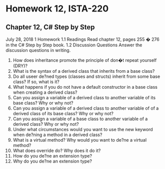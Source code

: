 # Homework 12, ISTA-220
## Chapter 12, C# Step by Step
July 28, 2018
1 Homework
1.1 Readings
Read chapter 12, pages 255 � 276 in the C# Step by Step book.
1.2 Discussion Questions
Answer the discussion questions in writing.
1. How does inheritance promote the principle of don�t repeat yourself (DRY)?
2. What is the syntax of a derived class that inherits from a base class?
3. Do all useer de?ned types (classes and structs) inherit from some base class? If so, what is it?
4. What happens if you do not have a default constructor in a base class when creating a derived class?
5. Can you assign a variable of a derived class to another variable of its base class? Why or why not?
6. Can you assign a variable of a derived class to another variable of of a derived class of its base class? Why or why not?
7. Can you assign a variable of a base class to another variable of a derived class? Why or why not?
8. Under what circumstances would you want to use the new keyword when de?ning a method in a derived class?
9. What is a virtual method? Why would you want to de?ne a virtual method?
10. What does override do? Why does it do it?
11. How do you de?ne an extension type?
12. Why do you de?ne an extension type?
